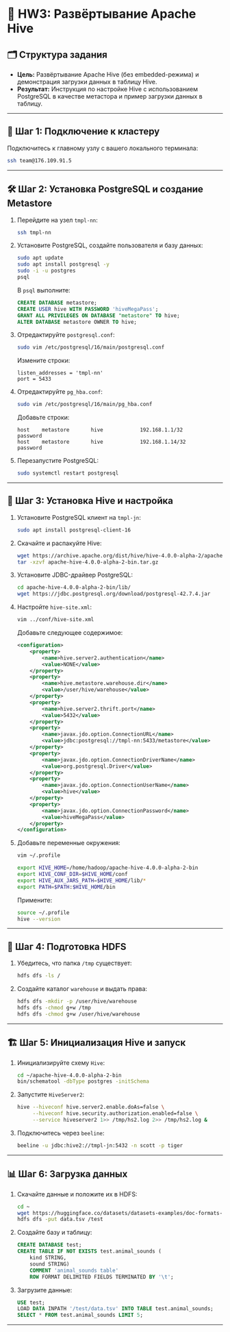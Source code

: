# 📘 HW3: Развёртывание Apache Hive

## 🗂 Структура задания

- **Цель:** Развёртывание Apache Hive (без embedded-режима) и демонстрация загрузки данных в таблицу Hive.
- **Результат:** Инструкция по настройке Hive с использованием PostgreSQL в качестве метастора и пример загрузки данных в таблицу.

---

## 🔐 Шаг 1: Подключение к кластеру

Подключитесь к главному узлу с вашего локального терминала:

```bash
ssh team@176.109.91.5
```

---

## 🛠️ Шаг 2: Установка PostgreSQL и создание Metastore

1. Перейдите на узел `tmpl-nn`:

    ```bash
    ssh tmpl-nn
    ```

2. Установите PostgreSQL, создайте пользователя и базу данных:

    ```bash
    sudo apt update
    sudo apt install postgresql -y
    sudo -i -u postgres
    psql
    ```

    В `psql` выполните:

    ```sql
    CREATE DATABASE metastore;
    CREATE USER hive WITH PASSWORD 'hiveMegaPass';
    GRANT ALL PRIVILEGES ON DATABASE "metastore" TO hive;
    ALTER DATABASE metastore OWNER TO hive;
    ```

3. Отредактируйте `postgresql.conf`:

    ```bash
    sudo vim /etc/postgresql/16/main/postgresql.conf
    ```

    Измените строки:

    ```text
    listen_addresses = 'tmpl-nn'
    port = 5433
    ```

4. Отредактируйте `pg_hba.conf`:

    ```bash
    sudo vim /etc/postgresql/16/main/pg_hba.conf
    ```

    Добавьте строки:

    ```text
    host    metastore       hive            192.168.1.1/32          password
    host    metastore       hive            192.168.1.14/32         password
    ```

5. Перезапустите PostgreSQL:

    ```bash
    sudo systemctl restart postgresql
    ```

---

## 🐝 Шаг 3: Установка Hive и настройка

1. Установите PostgreSQL клиент на `tmpl-jn`:

    ```bash
    sudo apt install postgresql-client-16
    ```

2. Скачайте и распакуйте Hive:

    ```bash
    wget https://archive.apache.org/dist/hive/hive-4.0.0-alpha-2/apache-hive-4.0.0-alpha-2-bin.tar.gz
    tar -xzvf apache-hive-4.0.0-alpha-2-bin.tar.gz
    ```

3. Установите JDBC-драйвер PostgreSQL:

    ```bash
    cd apache-hive-4.0.0-alpha-2-bin/lib/
    wget https://jdbc.postgresql.org/download/postgresql-42.7.4.jar
    ```

4. Настройте `hive-site.xml`:

    ```bash
    vim ../conf/hive-site.xml
    ```

    Добавьте следующее содержимое:

    ```xml
    <configuration>
        <property>
            <name>hive.server2.authentication</name>
            <value>NONE</value>
        </property>
        <property>
            <name>hive.metastore.warehouse.dir</name>
            <value>/user/hive/warehouse</value>
        </property>
        <property>
            <name>hive.server2.thrift.port</name>
            <value>5432</value>
        </property>
        <property>
            <name>javax.jdo.option.ConnectionURL</name>
            <value>jdbc:postgresql://tmpl-nn:5433/metastore</value>
        </property>
        <property>
            <name>javax.jdo.option.ConnectionDriverName</name>
            <value>org.postgresql.Driver</value>
        </property>
        <property>
            <name>javax.jdo.option.ConnectionUserName</name>
            <value>hive</value>
        </property>
        <property>
            <name>javax.jdo.option.ConnectionPassword</name>
            <value>hiveMegaPass</value>
        </property>
    </configuration>
    ```

5. Добавьте переменные окружения:

    ```bash
    vim ~/.profile
    ```

    ```bash
    export HIVE_HOME=/home/hadoop/apache-hive-4.0.0-alpha-2-bin
    export HIVE_CONF_DIR=$HIVE_HOME/conf
    export HIVE_AUX_JARS_PATH=$HIVE_HOME/lib/*
    export PATH=$PATH:$HIVE_HOME/bin
    ```

    Примените:

    ```bash
    source ~/.profile
    hive --version
    ```

---

## 📁 Шаг 4: Подготовка HDFS

1. Убедитесь, что папка `/tmp` существует:

    ```bash
    hdfs dfs -ls /
    ```

2. Создайте каталог `warehouse` и выдать права:

    ```bash
    hdfs dfs -mkdir -p /user/hive/warehouse
    hdfs dfs -chmod g+w /tmp
    hdfs dfs -chmod g+w /user/hive/warehouse
    ```

---

## 🏗️ Шаг 5: Инициализация Hive и запуск

1. Инициализируйте схему `Hive`:

    ```bash
    cd ~/apache-hive-4.0.0-alpha-2-bin
    bin/schematool -dbType postgres -initSchema
    ```

2. Запустите `HiveServer2`:

    ```bash
    hive --hiveconf hive.server2.enable.doAs=false \
         --hiveconf hive.security.authorization.enabled=false \
         --service hiveserver2 1>> /tmp/hs2.log 2>> /tmp/hs2.log &
    ```

3. Подключитесь через `beeline`:

    ```bash
    beeline -u jdbc:hive2://tmpl-jn:5432 -n scott -p tiger
    ```

---

## 📊 Шаг 6: Загрузка данных

1. Скачайте данные и положите их в HDFS:

    ```bash
    cd ~
    wget https://huggingface.co/datasets/datasets-examples/doc-formats-tsv-3/resolve/main/data.tsv
    hdfs dfs -put data.tsv /test
    ```

2. Создайте базу и таблицу:

    ```sql
    CREATE DATABASE test;
    CREATE TABLE IF NOT EXISTS test.animal_sounds (
        kind STRING,
        sound STRING)
        COMMENT 'animal_sounds table'
        ROW FORMAT DELIMITED FIELDS TERMINATED BY '\t';
    ```

3. Загрузите данные:

    ```sql
    USE test;
    LOAD DATA INPATH '/test/data.tsv' INTO TABLE test.animal_sounds;
    SELECT * FROM test.animal_sounds LIMIT 5;
    ```

---
